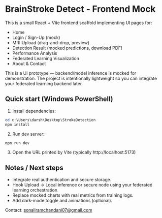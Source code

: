 # BrainStroke Detect - Frontend Mock

This is a small React + Vite frontend scaffold implementing UI pages for:

- Home
- Login / Sign-Up (mock)
- MRI Upload (drag-and-drop, preview)
- Detection Result (mocked predictions, download PDF)
- Performance Analysis
- Federated Learning Visualization
- About & Contact

This is a UI prototype — backend/model inference is mocked for demonstration. The project is intentionally lightweight so you can integrate your federated learning backend later.

## Quick start (Windows PowerShell)

1. Install dependencies:

```powershell
cd c:\Users\darsh\Desktop\StrokeDetection
npm install
```

2. Run dev server:

```powershell
npm run dev
```

3. Open the URL printed by Vite (typically http://localhost:5173)

## Notes / Next steps

- Integrate real authentication and secure storage.
- Hook Upload -> Local inference or secure node using your federated learning orchestration.
- Replace mocked charts with real metrics from training logs.
- Add dark-mode toggle and animations (optional).

Contact: sonaliramchandani07@gmail.com
